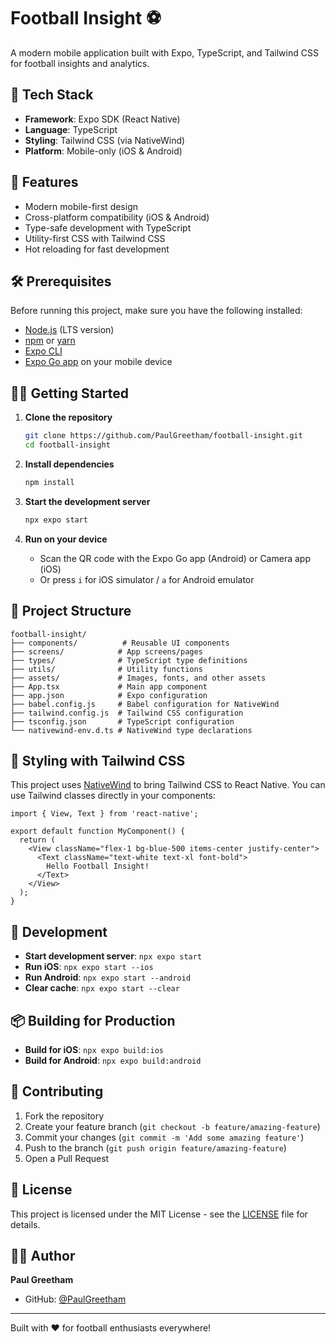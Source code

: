 # Football Insight ⚽

A modern mobile application built with Expo, TypeScript, and Tailwind CSS for football insights and analytics.

## 🚀 Tech Stack

- **Framework**: Expo SDK (React Native)
- **Language**: TypeScript
- **Styling**: Tailwind CSS (via NativeWind)
- **Platform**: Mobile-only (iOS & Android)

## 📱 Features

- Modern mobile-first design
- Cross-platform compatibility (iOS & Android)
- Type-safe development with TypeScript
- Utility-first CSS with Tailwind CSS
- Hot reloading for fast development

## 🛠️ Prerequisites

Before running this project, make sure you have the following installed:

- [Node.js](https://nodejs.org/) (LTS version)
- [npm](https://www.npmjs.com/) or [yarn](https://yarnpkg.com/)
- [Expo CLI](https://docs.expo.dev/get-started/installation/)
- [Expo Go app](https://expo.dev/client) on your mobile device

## 🏃‍♂️ Getting Started

1. **Clone the repository**
   ```bash
   git clone https://github.com/PaulGreetham/football-insight.git
   cd football-insight
   ```

2. **Install dependencies**
   ```bash
   npm install
   ```

3. **Start the development server**
   ```bash
   npx expo start
   ```

4. **Run on your device**
   - Scan the QR code with the Expo Go app (Android) or Camera app (iOS)
   - Or press `i` for iOS simulator / `a` for Android emulator

## 📁 Project Structure

```
football-insight/
├── components/          # Reusable UI components
├── screens/            # App screens/pages
├── types/              # TypeScript type definitions
├── utils/              # Utility functions
├── assets/             # Images, fonts, and other assets
├── App.tsx             # Main app component
├── app.json            # Expo configuration
├── babel.config.js     # Babel configuration for NativeWind
├── tailwind.config.js  # Tailwind CSS configuration
├── tsconfig.json       # TypeScript configuration
└── nativewind-env.d.ts # NativeWind type declarations
```

## 🎨 Styling with Tailwind CSS

This project uses [NativeWind](https://www.nativewind.dev/) to bring Tailwind CSS to React Native. You can use Tailwind classes directly in your components:

```tsx
import { View, Text } from 'react-native';

export default function MyComponent() {
  return (
    <View className="flex-1 bg-blue-500 items-center justify-center">
      <Text className="text-white text-xl font-bold">
        Hello Football Insight!
      </Text>
    </View>
  );
}
```

## 🔧 Development

- **Start development server**: `npx expo start`
- **Run iOS**: `npx expo start --ios`
- **Run Android**: `npx expo start --android`
- **Clear cache**: `npx expo start --clear`

## 📦 Building for Production

- **Build for iOS**: `npx expo build:ios`
- **Build for Android**: `npx expo build:android`

## 🤝 Contributing

1. Fork the repository
2. Create your feature branch (`git checkout -b feature/amazing-feature`)
3. Commit your changes (`git commit -m 'Add some amazing feature'`)
4. Push to the branch (`git push origin feature/amazing-feature`)
5. Open a Pull Request

## 📄 License

This project is licensed under the MIT License - see the [LICENSE](LICENSE) file for details.

## 👨‍💻 Author

**Paul Greetham**
- GitHub: [@PaulGreetham](https://github.com/PaulGreetham)

---

Built with ❤️ for football enthusiasts everywhere! 
